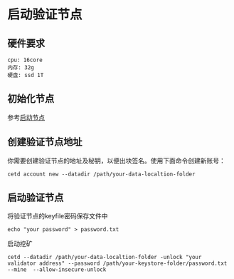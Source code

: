 # 启动验证节点

## 硬件要求

```
cpu: 16core
内存: 32g
硬盘: ssd 1T
```
## 初始化节点

参考[启动节点](/node_run.md)

## 创建验证节点地址

你需要创建验证节点的地址及秘钥，以便出块签名。使用下面命令创建新账号：

```
cetd account new --datadir /path/your-data-localtion-folder
```

## 启动验证节点

将验证节点的keyfile密码保存文件中

```
echo "your password" > password.txt
```

启动挖矿
```
cetd --datadir /path/your-data-localtion-folder -unlock "your validator address" --password /path/your-keystore-folder/password.txt  --mine  --allow-insecure-unlock
```


